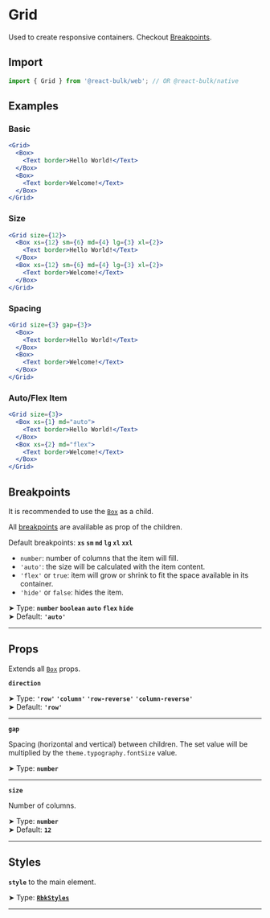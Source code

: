 # Grid

Used to create responsive containers. Checkout [Breakpoints](/docs/layout/breakpoints).

## Import

```jsx
import { Grid } from '@react-bulk/web'; // OR @react-bulk/native
```

## Examples

### Basic

```jsx live
<Grid>
  <Box>
    <Text border>Hello World!</Text>
  </Box>
  <Box>
    <Text border>Welcome!</Text>
  </Box>
</Grid>
```

### Size

```jsx live
<Grid size={12}>
  <Box xs={12} sm={6} md={4} lg={3} xl={2}>
    <Text border>Hello World!</Text>
  </Box>
  <Box xs={12} sm={6} md={4} lg={3} xl={2}>
    <Text border>Welcome!</Text>
  </Box>
</Grid>
```

### Spacing

```jsx live
<Grid size={3} gap={3}>
  <Box>
    <Text border>Hello World!</Text>
  </Box>
  <Box>
    <Text border>Welcome!</Text>
  </Box>
</Grid>
```

### Auto/Flex Item

```jsx live
<Grid size={3}>
  <Box xs={1} md="auto">
    <Text border>Hello World!</Text>
  </Box>
  <Box xs={2} md="flex">
    <Text border>Welcome!</Text>
  </Box>
</Grid>
```

## Breakpoints

It is recommended to use the [`Box`](/docs/components/core/box) as a child.

All [breakpoints](/docs/layout/breakpoints) are avalilable as prop of the children.

Default breakpoints: **`xs` `sm` `md` `lg` `xl` `xxl`**

- `number`: number of columns that the item will fill.
- `'auto'`: the size will be calculated with the item content.
- `'flex'` or `true`: item will grow or shrink to fit the space available in its container.
- `'hide'` or `false`: hides the item.

➤ Type: **`number` `boolean` `auto` `flex` `hide`** <br/>
➤ Default: **`'auto'`** <br/>

---

## Props

Extends all [`Box`](/docs/components/core/box#props) props.

**`direction`**

➤ Type: **`'row'` `'column'` `'row-reverse'` `'column-reverse'`** <br/>
➤ Default: **`'row'`** <br/>

---

**`gap`**

Spacing (horizontal and vertical) between children. The set value will be multiplied by the `theme.typography.fontSize` value.

➤ Type: **`number`** <br/>

---

**`size`**

Number of columns.

➤ Type: **`number`** <br/>
➤ Default: **`12`** <br/>

---

## Styles

**`style`** to the main element.

➤ Type: **[`RbkStyles`](/docs/type-reference/rbk-styles)** <br/>

---
